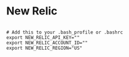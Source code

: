 # New Relic

<code>
# Add this to your .bash_profile or .bashrc
export NEW_RELIC_API_KEY="<your New Relic User API key>"
export NEW_RELIC_ACCOUNT_ID="<yout New Relic Account ID>"
export NEW_RELIC_REGION="US"
</code>